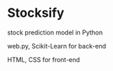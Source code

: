 # Stocksify
stock prediction model in Python

web.py, Scikit-Learn for back-end

HTML, CSS for front-end
